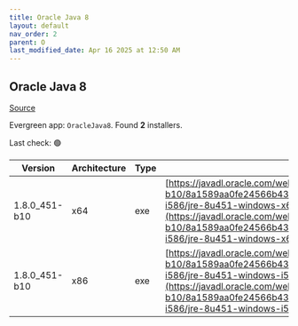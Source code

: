 ```yaml
---
title: Oracle Java 8
layout: default
nav_order: 2
parent: O
last_modified_date: Apr 16 2025 at 12:50 AM
---
```


## Oracle Java 8

[Source](https://www.java.com)

Evergreen app: `OracleJava8`. Found **2** installers.

Last check: 🟢

| Version       | Architecture | Type | URI                                                                                                                                                                                                                                                                                    |
| ------------- | ------------ | ---- | -------------------------------------------------------------------------------------------------------------------------------------------------------------------------------------------------------------------------------------------------------------------------------------- |
| 1.8.0_451-b10 | x64          | exe  | [https://javadl.oracle.com/webapps/download/GetFile/1.8.0_451-b10/8a1589aa0fe24566b4337beee47c2d29/windows-i586/jre-8u451-windows-x64.exe](https://javadl.oracle.com/webapps/download/GetFile/1.8.0_451-b10/8a1589aa0fe24566b4337beee47c2d29/windows-i586/jre-8u451-windows-x64.exe)   |
| 1.8.0_451-b10 | x86          | exe  | [https://javadl.oracle.com/webapps/download/GetFile/1.8.0_451-b10/8a1589aa0fe24566b4337beee47c2d29/windows-i586/jre-8u451-windows-i586.exe](https://javadl.oracle.com/webapps/download/GetFile/1.8.0_451-b10/8a1589aa0fe24566b4337beee47c2d29/windows-i586/jre-8u451-windows-i586.exe) |
